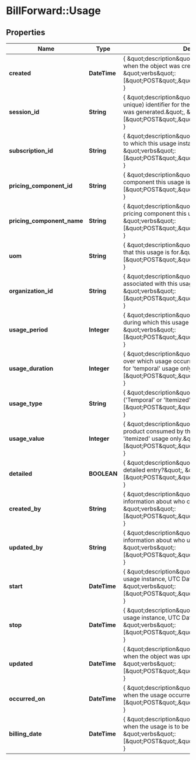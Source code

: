 # BillForward::Usage

## Properties
Name | Type | Description | Notes
------------ | ------------- | ------------- | -------------
**created** | **DateTime** | { \&quot;description\&quot; : \&quot;The UTC DateTime when the object was created.\&quot;, \&quot;verbs\&quot;:[\&quot;POST\&quot;,\&quot;PUT\&quot;,\&quot;GET\&quot;] } | [optional] 
**session_id** | **String** | { \&quot;description\&quot; : \&quot;A (not guaranteed unique) identifier for the session from which this usage was generated.\&quot;, \&quot;verbs\&quot;:[\&quot;POST\&quot;,\&quot;PUT\&quot;,\&quot;GET\&quot;] } | 
**subscription_id** | **String** | { \&quot;description\&quot; : \&quot;ID of the subscription to which this usage instance pertains.\&quot;, \&quot;verbs\&quot;:[\&quot;POST\&quot;,\&quot;PUT\&quot;,\&quot;GET\&quot;] } | 
**pricing_component_id** | **String** | { \&quot;description\&quot; : \&quot;The ID of the pricing component this usage is for.\&quot;, \&quot;verbs\&quot;:[\&quot;POST\&quot;,\&quot;PUT\&quot;,\&quot;GET\&quot;] } | 
**pricing_component_name** | **String** | { \&quot;description\&quot; : \&quot;The name of the pricing component this usage is for.\&quot;, \&quot;verbs\&quot;:[\&quot;POST\&quot;,\&quot;PUT\&quot;,\&quot;GET\&quot;] } | 
**uom** | **String** | { \&quot;description\&quot; : \&quot;The unit-of-measure that this usage is for.\&quot;, \&quot;verbs\&quot;:[\&quot;POST\&quot;,\&quot;PUT\&quot;,\&quot;GET\&quot;] } | 
**organization_id** | **String** | { \&quot;description\&quot; : \&quot;The organization associated with this usage instance.\&quot;, \&quot;verbs\&quot;:[\&quot;POST\&quot;,\&quot;PUT\&quot;,\&quot;GET\&quot;] } | 
**usage_period** | **Integer** | { \&quot;description\&quot; : \&quot;The usage period during which this usage occurred.\&quot;, \&quot;verbs\&quot;:[\&quot;POST\&quot;,\&quot;PUT\&quot;,\&quot;GET\&quot;] } | [optional] 
**usage_duration** | **Integer** | { \&quot;description\&quot; : \&quot;The amount of time over which usage occurred (in milliseconds?). Relevant for &#39;temporal&#39; usage only.\&quot;, \&quot;verbs\&quot;:[\&quot;POST\&quot;,\&quot;PUT\&quot;,\&quot;GET\&quot;] } | [optional] 
**usage_type** | **String** | { \&quot;description\&quot; : \&quot;The type of usage (&#39;Temporal&#39; or &#39;Itemized&#39;).\&quot;, \&quot;verbs\&quot;:[\&quot;POST\&quot;,\&quot;PUT\&quot;,\&quot;GET\&quot;] } | 
**usage_value** | **Integer** | { \&quot;description\&quot; : \&quot;The quantity of product consumed by this usage. Relevant for &#39;itemized&#39; usage only.\&quot;, \&quot;verbs\&quot;:[\&quot;POST\&quot;,\&quot;PUT\&quot;,\&quot;GET\&quot;] } | [optional] 
**detailed** | **BOOLEAN** | { \&quot;description\&quot; : \&quot;Is this usage a detailed entry?\&quot;, \&quot;verbs\&quot;:[\&quot;POST\&quot;,\&quot;PUT\&quot;,\&quot;GET\&quot;] } | [optional] [default to false]
**created_by** | **String** | { \&quot;description\&quot; : \&quot;Some identifying information about who created this object.\&quot;, \&quot;verbs\&quot;:[\&quot;POST\&quot;,\&quot;PUT\&quot;,\&quot;GET\&quot;] } | [optional] 
**updated_by** | **String** | { \&quot;description\&quot; : \&quot;Some identifying information about who updated this object.\&quot;, \&quot;verbs\&quot;:[\&quot;POST\&quot;,\&quot;PUT\&quot;,\&quot;GET\&quot;] } | [optional] 
**start** | **DateTime** | { \&quot;description\&quot; : \&quot;The start date of this usage instance, UTC DateTime\&quot;, \&quot;verbs\&quot;:[\&quot;POST\&quot;,\&quot;PUT\&quot;,\&quot;GET\&quot;] } | 
**stop** | **DateTime** | { \&quot;description\&quot; : \&quot;The end date of this usage instance, UTC DateTime\&quot;, \&quot;verbs\&quot;:[\&quot;POST\&quot;,\&quot;PUT\&quot;,\&quot;GET\&quot;] } | [optional] 
**updated** | **DateTime** | { \&quot;description\&quot; : \&quot;The UTC DateTime when the object was updated.\&quot;, \&quot;verbs\&quot;:[\&quot;POST\&quot;,\&quot;PUT\&quot;,\&quot;GET\&quot;] } | [optional] 
**occurred_on** | **DateTime** | { \&quot;description\&quot; : \&quot;The UTC DateTime when the usage occurred.\&quot;, \&quot;verbs\&quot;:[\&quot;POST\&quot;,\&quot;PUT\&quot;,\&quot;GET\&quot;] } | [optional] 
**billing_date** | **DateTime** | { \&quot;description\&quot; : \&quot;The UTC DateTime when the usage is to be billed.\&quot;, \&quot;verbs\&quot;:[\&quot;POST\&quot;,\&quot;PUT\&quot;,\&quot;GET\&quot;] } | [optional] 


